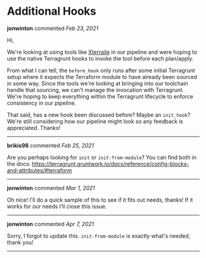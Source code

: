 # Additional Hooks

**jonwinton** commented *Feb 23, 2021*

Hi, 

We're looking at using tools like [Xterraile](https://github.com/devopsmakers/xterrafile) in our pipeline and were hoping to use the native Terragrunt hooks to invoke the tool before each plan/apply. 

From what I can tell, the `before_hook` only runs after some initial Terragrunt setup where it expects the Terraform module to have already been sourced in some way. Since the tools we're looking at bringing into our toolchain handle that sourcing, we can't manage the invocation with Terragrunt. We're hoping to keep everything within the Terragrunt lifecycle to enforce consistency in our pipeline.

That said, has a new hook been discussed before? Maybe an `init_hook`? We're still considering how our pipeline might look so any feedback is appreciated. Thanks!
<br />
***


**brikis98** commented *Feb 25, 2021*

Are you perhaps looking for `init` or `init-from-module`? You can find both in the docs: https://terragrunt.gruntwork.io/docs/reference/config-blocks-and-attributes/#terraform
***

**jonwinton** commented *Mar 1, 2021*

Oh nice! I'll do a quick sample of this to see if it fits out needs, thanks! If it works for our needs I'll close this issue. 
***

**jonwinton** commented *Apr 7, 2021*

Sorry, I forgot to update this. `init-from-module` is exactly what's needed, thank you!
***

